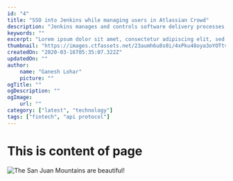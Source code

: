 ```yaml
---
id: "4"
title: "SSO into Jenkins while managing users in Atlassian Crowd"
description: "Jenkins manages and controls software delivery processes throughout the entire lifecycle, including build, document, test, package, stage, deployment, static code analysis, and much more."
keywords: ""
excerpt: "Lorem ipsum dolor sit amet, consectetur adipiscing elit, sed do eiusmod tempor incididunt ut labore et dolore magna aliqua. Praesent elementum facilisis leo vel fringilla est ullamcorper eget. At imperdiet dui accumsan sit amet nulla facilities morbi tempus."
thumbnail: "https://images.ctfassets.net/23aumh6u8s0i/4xPku48oya3oYOTtvo25ar/e2669c2023e89c0bbe3432969a0c6426/actions-header"
createdOn: "2020-03-16T05:35:07.322Z"
updatedOn: ""
author:
    name: "Ganesh Lohar"
    picture: ""
ogTitle: ""
ogDescription: ""
ogImage:
    url: ""
category: ["latest", "technology"]
tags: ["fintech", "api protocol"]
---
```


# This is content of page

![The San Juan Mountains are beautiful!](https://mdg.imgix.net/assets/images/san-juan-mountains.jpg?auto=format&fit=clip&q=40&w=1080)
